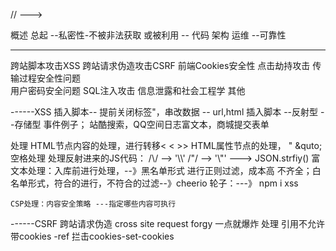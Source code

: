 // --->

概述 总起 
--私密性-不被非法获取 或被利用
  -- 代码  架构  运维
--可靠性

----
 跨站脚本攻击XSS
 跨站请求伪造攻击CSRF
 前端Cookies安全性
 点击劫持攻击
 传输过程安全性问题   
 用户密码安全问题
 SQL注入攻击
 信息泄露和社会工程学
 其他

 ------XSS
  插入脚本-- 提前关闭标签"，串改数据
    -- url,html 插入脚本
    --反射型
    --存储型
  事件例子；
    站酷搜索，QQ空间日志富文本，商城提交表单

  处理
    HTML节点内容的处理，进行转移< &lt;   &gt;>
    HTML属性节点的处理， " &quto; 空格处理  &#32;
    处理反射进来的JS代码：  /\\/ --> '\\\\'    /"/ --> '\\"'   ---> JSON.strfiy()
    富文本处理：入库前进行处理，--》黑名单形式 进行正则过滤，成本高 不齐全；白名单形式，符合的进行，不符合的过滤--》cheerio
    轮子：---》 npm i xss

    CSP处理：内容安全策略 ---指定哪些内容可执行

 ------CSRF 跨站请求伪造 cross site request forgy
    一点就爆炸
    处理
        引用不允许带cookies -ref
        拦击cookies-set-cookies